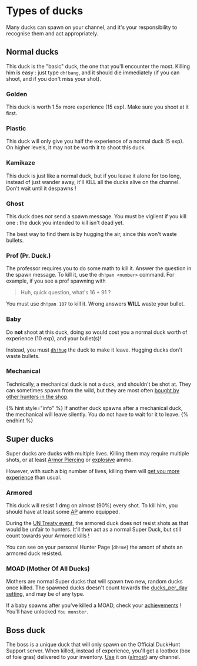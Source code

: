 # Types of ducks

Many ducks can spawn on your channel, and it's your responsibility to recognise them and act appropriately.

## Normal ducks

This duck is the "basic" duck, the one that you'll encounter the most. Killing him is easy : just type `dh!bang`, and it
should die immediately (if you can shoot, and if you don't miss your shot).

### Golden

This duck is worth 1.5x more experience (15 exp). Make sure you shoot at it first.

### Plastic

This duck will only give you half the experience of a normal duck (5 exp). On higher levels, it may not be worth it to
shoot this duck.

### Kamikaze

This duck is just like a normal duck, but if you leave it alone for too long, instead of just wander away, it'll KILL
all the ducks alive on the channel. Don't wait until it despawns !

### Ghost

This duck does *not* send a spawn message. You must be vigilent if you kill one : the duck you intended to kill isn't
dead yet.

The best way to find them is by hugging the air, since this won't waste bullets.

### Prof (Pr. Duck.)

The professor requires you to do some math to kill it. Answer the question in the spawn message. To kill it, use the
`dh!pan <number>` command. For example, if you see a prof spawning with

> Huh, quick question, what's 16 + 91 ?

You must use `dh!pan 107` to kill it. Wrong answers **WILL** waste your bullet.

### Baby

Do **not** shoot at this duck, doing so would cost you a normal duck worth of experience (10 exp), and your bullet(s)!

Instead, you must [`dh!hug`](https://duckhunt.me/commands?command=hug) the duck to make it leave. Hugging ducks don't
waste bullets.

### Mechanical

Technically, a mechanical duck is not a duck, and shouldn't be shot at. They can sometimes spawn from the wild, but they
are most often [bought by other hunters in the shop](https://duckhunt.me/commands?command=shop%20mechanical).

{% hint style="info" %} If another duck spawns after a mechanical duck, the mechanical will leave silently. You do not
have to wait for it to leave. {% endhint %}

## Super ducks

Super ducks are ducks with multiple lives. Killing them may require multiple shots, or at
least [Armor Piercing](https://duckhunt.me/commands?command=shop%20ap) or
[explosive](https://duckhunt.me/commands?command=shop%20explosive) ammo.

However, with such a big number of lives, killing them
will [get you more experience](https://duckhunt.me/docs/bot-administration/edit-settings-settings-list#Experience-related%20settings)
than usual.

### Armored

This duck will resist 1 dmg on almost (90%) every shot. To kill him, you should have at least
some [AP](https://duckhunt.me/commands?command=shop%20ap) ammo equipped.

During the [UN Treaty event](https://duckhunt.me/docs/players-guide/events#UN%20Treaty), the armored duck does not
resist shots as that would be unfair to hunters. It'll then act as a normal Super Duck, but still count towards your
Armored kills !

You can see on your personal Hunter Page (`dh!me`) the amont of shots an armored duck resisted.

### MOAD (Mother Of All Ducks)

Mothers are normal Super ducks that will spawn two new, random ducks once killed. The spawned ducks doesn't count
towards the [ducks_per_day setting](http://127.0.0.1:8000/commands?command=settings%20ducks_per_day), and may be of any
type.

If a baby spawns after you've killed a MOAD, check your [achievements](achievements-guide.md) ! You'll have
unlocked `You monster`.

## Boss duck

The boss is a unique duck that will only spawn on the Official DuckHunt Support server. When killed, instead of
experience, you'll get a lootbox (box of foie gras) delivered to your
inventory. [Use](https://duckhunt.me/commands?command=inventory%20use) it
on ([almost](https://duckhunt.me/commands?command=settings%20allow_global_items)) any channel.



